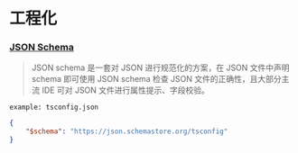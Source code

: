 # 工程化

### [JSON Schema](https://www.schemastore.org/json)

> JSON schema 是一套对 JSON 进行规范化的方案，在 JSON 文件中声明 schema 即可使用 JSON schema 检查 JSON 文件的正确性，且大部分主流 IDE 可对 JSON 文件进行属性提示、字段校验。

`example: tsconfig.json`

```JSON
{
    "$schema": "https://json.schemastore.org/tsconfig"
}
```
